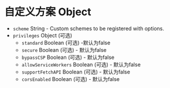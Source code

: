 # 自定义方案 Object

* `scheme` String - Custom schemes to be registered with options.
* `privileges` Object (可选) 
  * `standard` Boolean (可选) -默认为false
  * `secure` Boolean (可选) - 默认为false
  * `bypassCSP` Boolean (可选) - 默认为false
  * `allowServiceWorkers` Boolean (可选) - 默认为false
  * `supportFetchAPI` Boolean (可选) - 默认为false
  * `corsEnabled` Boolean (可选) - 默认为false